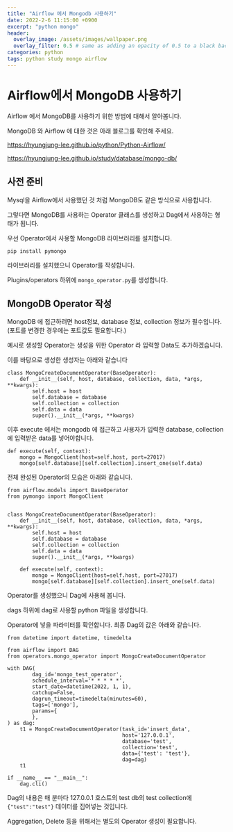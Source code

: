 ```yaml
---
title: "Airflow 에서 Mongodb 사용하기"
date: 2022-2-6 11:15:00 +0900
excerpt: "python mongo"
header:
  overlay_image: /assets/images/wallpaper.png
  overlay_filter: 0.5 # same as adding an opacity of 0.5 to a black background
categories: python
tags: python study mongo airflow
---
```

# Airflow에서 MongoDB 사용하기

Airflow 에서 MongoDB를 사용하기 위한 방법에 대해서 알아봅니다.

MongoDB 와 Airflow 에 대한 것은 아래 블로그를 확인해 주세요.

https://hyungjung-lee.github.io/python/Python-Airflow/

https://hyungjung-lee.github.io/study/database/mongo-db/

## 사전 준비

Mysql을 Airflow에서 사용했던 것 처럼 MongoDB도 같은 방식으로 사용합니다.

그렇다면 MongoDB를 사용하는 Operator 클래스를 생성하고 Dag에서 사용하는 형태가 됩니다.

우선 Operator에서 사용할 MongoDB 라이브러리를 설치합니다.

```
pip install pymongo
```

라이브러리를 설치했으니 Operator를 작성합니다.

Plugins/operators 하위에 `mongo_operator.py`를 생성합니다.

## MongoDB Operator 작성

MongoDB 에 접근하려면 host정보, database 정보, collection 정보가 필수입니다. (포트를 변경한 경우에는 포트값도 필요합니다.)

예시로 생성할 Operator는 생성을 위한 Operator 라 입력할 Data도 추가하겠습니다.

이를 바탕으로 생성한 생성자는 아래와 같습니다

```
class MongoCreateDocumentOperator(BaseOperator):
    def __init__(self, host, database, collection, data, *args, **kwargs):
        self.host = host
        self.database = database
        self.collection = collection
        self.data = data
        super().__init__(*args, **kwargs)
```

이후 execute 에서는 mongodb 에 접근하고 사용자가 입력한 database, collection에 입력받은 data를 넣어야합니다.

```
def execute(self, context):
    mongo = MongoClient(host=self.host, port=27017)
    mongo[self.database][self.collection].insert_one(self.data)
```

전체 완성된 Operator의 모습은 아래와 같습니다.

```
from airflow.models import BaseOperator
from pymongo import MongoClient


class MongoCreateDocumentOperator(BaseOperator):
    def __init__(self, host, database, collection, data, *args, **kwargs):
        self.host = host
        self.database = database
        self.collection = collection
        self.data = data
        super().__init__(*args, **kwargs)

    def execute(self, context):
        mongo = MongoClient(host=self.host, port=27017)
        mongo[self.database][self.collection].insert_one(self.data)
```

Operator를 생성했으니 Dag에 사용해 봅니다.

dags 하위에 dag로 사용할 python 파일을 생성합니다.

Operator에 넣을 파라미터를 확인합니다. 최종 Dag의 값은 아래와 같습니다.

```
from datetime import datetime, timedelta

from airflow import DAG
from operators.mongo_operator import MongoCreateDocumentOperator

with DAG(
        dag_id='mongo_test_operator',
        schedule_interval='* * * * *',
        start_date=datetime(2022, 1, 1),
        catchup=False,
        dagrun_timeout=timedelta(minutes=60),
        tags=['mongo'],
        params={
        },
) as dag:
    t1 = MongoCreateDocumentOperator(task_id='insert_data',
                                     host='127.0.0.1',
                                     database='test',
                                     collection='test',
                                     data={'test': 'test'},
                                     dag=dag)
    t1

if __name__ == "__main__":
    dag.cli()
```

Dag의 내용은 매 분마다 127.0.0.1 호스트의 test db의 test collection에 `{"test":"test"}` 데이터를 집어넣는 것입니다.

Aggregation, Delete 등을 위해서는 별도의 Operator 생성이 필요합니다.